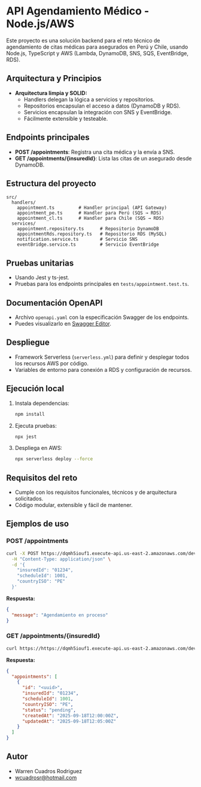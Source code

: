 # API Agendamiento Médico - Node.js/AWS

Este proyecto es una solución backend para el reto técnico de agendamiento de citas médicas para asegurados en Perú y Chile, usando Node.js, TypeScript y AWS (Lambda, DynamoDB, SNS, SQS, EventBridge, RDS).

## Arquitectura y Principios
- **Arquitectura limpia y SOLID:**
  - Handlers delegan la lógica a servicios y repositorios.
  - Repositorios encapsulan el acceso a datos (DynamoDB y RDS).
  - Servicios encapsulan la integración con SNS y EventBridge.
  - Fácilmente extensible y testeable.

## Endpoints principales
- **POST /appointments**: Registra una cita médica y la envía a SNS.
- **GET /appointments/{insuredId}**: Lista las citas de un asegurado desde DynamoDB.

## Estructura del proyecto
```
src/
  handlers/
    appointment.ts         # Handler principal (API Gateway)
    appointment_pe.ts      # Handler para Perú (SQS → RDS)
    appointment_cl.ts      # Handler para Chile (SQS → RDS)
  services/
    appointment.repository.ts      # Repositorio DynamoDB
    appointmentRds.repository.ts   # Repositorio RDS (MySQL)
    notification.service.ts        # Servicio SNS
    eventBridge.service.ts         # Servicio EventBridge
```

## Pruebas unitarias
- Usando Jest y ts-jest.
- Pruebas para los endpoints principales en `tests/appointment.test.ts`.

## Documentación OpenAPI
- Archivo `openapi.yaml` con la especificación Swagger de los endpoints.
- Puedes visualizarlo en [Swagger Editor](https://editor.swagger.io/).

## Despliegue
- Framework Serverless (`serverless.yml`) para definir y desplegar todos los recursos AWS por código.
- Variables de entorno para conexión a RDS y configuración de recursos.

## Ejecución local
1. Instala dependencias:
   ```bash
   npm install
   ```
2. Ejecuta pruebas:
   ```bash
   npx jest
   ```
3. Despliega en AWS:
   ```bash
   npx serverless deploy --force
   ```

## Requisitos del reto
- Cumple con los requisitos funcionales, técnicos y de arquitectura solicitados.
- Código modular, extensible y fácil de mantener.

## Ejemplos de uso

### POST /appointments
```bash
curl -X POST https://dqmh5iouf1.execute-api.us-east-2.amazonaws.com/dev/appointments \
  -H "Content-Type: application/json" \
  -d '{
    "insuredId": "01234",
    "scheduleId": 1001,
    "countryISO": "PE"
  }'
```
**Respuesta:**
```json
{
  "message": "Agendamiento en proceso"
}
```

### GET /appointments/{insuredId}
```bash
curl https://https://dqmh5iouf1.execute-api.us-east-2.amazonaws.com/dev/appointments/{insuredId}
```
**Respuesta:**
```json
{
  "appointments": [
    {
      "id": "<uuid>",
      "insuredId": "01234",
      "scheduleId": 1001,
      "countryISO": "PE",
      "status": "pending",
      "createdAt": "2025-09-18T12:00:00Z",
      "updatedAt": "2025-09-18T12:05:00Z"
    }
  ]
}
```
## Autor
- Warren Cuadros Rodriguez
- wcuadrosr@hotmail.com

